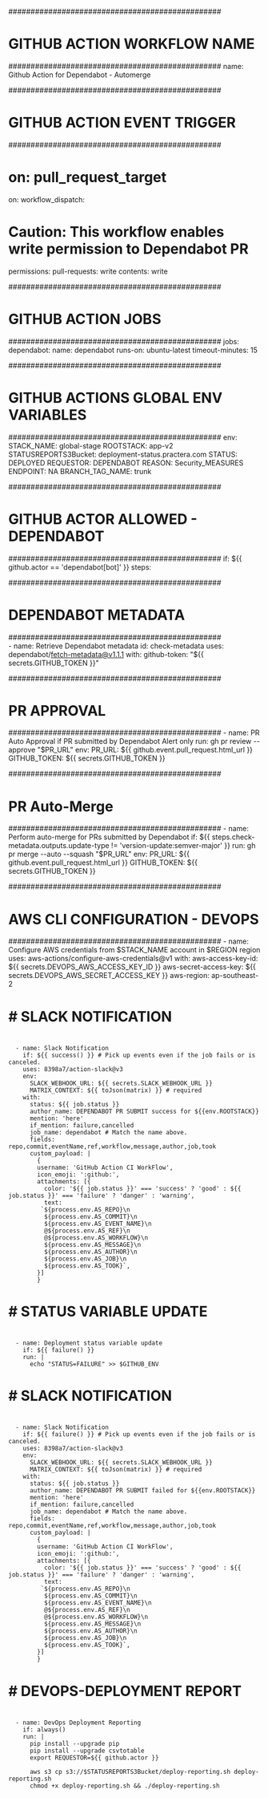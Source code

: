 ################################################
#  GITHUB ACTION WORKFLOW NAME
################################################
name: Github Action for Dependabot - Automerge


################################################
#  GITHUB ACTION EVENT TRIGGER
################################################    
# on: pull_request_target
on: 
  workflow_dispatch:
  
# Caution: This workflow enables write permission to Dependabot PR  
permissions:
  pull-requests: write
  contents: write

################################################
#  GITHUB ACTION JOBS
################################################
jobs:
  dependabot:
    name: dependabot
    runs-on: ubuntu-latest
    timeout-minutes: 15


################################################
#  GITHUB ACTIONS GLOBAL ENV VARIABLES  
################################################
    env:
      STACK_NAME: global-stage
      ROOTSTACK: app-v2
      STATUSREPORTS3Bucket: deployment-status.practera.com
      STATUS: DEPLOYED
      REQUESTOR: DEPENDABOT
      REASON: Security_MEASURES
      ENDPOINT: NA
      BRANCH_TAG_NAME: trunk



################################################
#  GITHUB ACTOR ALLOWED - DEPENDABOT
################################################
    if: ${{ github.actor == 'dependabot[bot]' }}
    steps:


################################################
#  DEPENDABOT METADATA
################################################    
      - name: Retrieve Dependabot metadata
        id: check-metadata
        uses: dependabot/fetch-metadata@v1.1.1
        with:
          github-token: "${{ secrets.GITHUB_TOKEN }}"
      

################################################
#  PR APPROVAL
################################################
      - name: PR Auto Approval if PR submitted by Dependabot Alert only 
        run: gh pr review --approve "$PR_URL"
        env:
          PR_URL: ${{ github.event.pull_request.html_url }}
          GITHUB_TOKEN: ${{ secrets.GITHUB_TOKEN }}


################################################
#  PR Auto-Merge 
################################################
      - name: Perform auto-merge for PRs submitted by Dependabot
        if: ${{ steps.check-metadata.outputs.update-type != 'version-update:semver-major' }}
        run: gh pr merge --auto --squash "$PR_URL"
        env:
          PR_URL: ${{ github.event.pull_request.html_url }}
          GITHUB_TOKEN: ${{ secrets.GITHUB_TOKEN }}


################################################
#  AWS CLI CONFIGURATION - DEVOPS 
################################################ 
      - name: Configure AWS credentials from $STACK_NAME account in $REGION region
        uses: aws-actions/configure-aws-credentials@v1
        with:
          aws-access-key-id: ${{ secrets.DEVOPS_AWS_ACCESS_KEY_ID }}
          aws-secret-access-key: ${{ secrets.DEVOPS_AWS_SECRET_ACCESS_KEY }}
          aws-region: ap-southeast-2


# ##########################################################
# #  SLACK NOTIFICATION
# ##########################################################  
      - name: Slack Notification
        if: ${{ success() }} # Pick up events even if the job fails or is canceled.
        uses: 8398a7/action-slack@v3
        env:
          SLACK_WEBHOOK_URL: ${{ secrets.SLACK_WEBHOOK_URL }}
          MATRIX_CONTEXT: ${{ toJson(matrix) }} # required
        with:
          status: ${{ job.status }}
          author_name: DEPENDABOT PR SUBMIT success for ${{env.ROOTSTACK}}
          mention: 'here'
          if_mention: failure,cancelled
          job_name: dependabot # Match the name above.
          fields: repo,commit,eventName,ref,workflow,message,author,job,took
          custom_payload: |
            {
            username: 'GitHub Action CI WorkFlow',
            icon_emoji: ':github:',
            attachments: [{
              color: '${{ job.status }}' === 'success' ? 'good' : ${{ job.status }}' === 'failure' ? 'danger' : 'warning',
              text:
             `${process.env.AS_REPO}\n
              ${process.env.AS_COMMIT}\n
              ${process.env.AS_EVENT_NAME}\n
              @${process.env.AS_REF}\n
              @${process.env.AS_WORKFLOW}\n
              ${process.env.AS_MESSAGE}\n
              ${process.env.AS_AUTHOR}\n
              ${process.env.AS_JOB}\n
              ${process.env.AS_TOOK}`,
            }]
            }



# ################################################
# #  STATUS VARIABLE UPDATE
# ################################################ 
      - name: Deployment status variable update
        if: ${{ failure() }}
        run: |
          echo "STATUS=FAILURE" >> $GITHUB_ENV



# ##########################################################
# #  SLACK NOTIFICATION
# ##########################################################  
      - name: Slack Notification
        if: ${{ failure() }} # Pick up events even if the job fails or is canceled.
        uses: 8398a7/action-slack@v3
        env:
          SLACK_WEBHOOK_URL: ${{ secrets.SLACK_WEBHOOK_URL }}
          MATRIX_CONTEXT: ${{ toJson(matrix) }} # required
        with:
          status: ${{ job.status }}
          author_name: DEPENDABOT PR SUBMIT failed for ${{env.ROOTSTACK}}
          mention: 'here'
          if_mention: failure,cancelled
          job_name: dependabot # Match the name above.
          fields: repo,commit,eventName,ref,workflow,message,author,job,took
          custom_payload: |
            {
            username: 'GitHub Action CI WorkFlow',
            icon_emoji: ':github:',
            attachments: [{
              color: '${{ job.status }}' === 'success' ? 'good' : ${{ job.status }}' === 'failure' ? 'danger' : 'warning',
              text:
             `${process.env.AS_REPO}\n
              ${process.env.AS_COMMIT}\n
              ${process.env.AS_EVENT_NAME}\n
              @${process.env.AS_REF}\n
              @${process.env.AS_WORKFLOW}\n
              ${process.env.AS_MESSAGE}\n
              ${process.env.AS_AUTHOR}\n
              ${process.env.AS_JOB}\n
              ${process.env.AS_TOOK}`,
            }]
            }

# ################################################
# #  DEVOPS-DEPLOYMENT REPORT
# ################################################ 
      - name: DevOps Deployment Reporting
        if: always()
        run: |
          pip install --upgrade pip
          pip install --upgrade csvtotable
          export REQUESTOR=${{ github.actor }}

          aws s3 cp s3://$STATUSREPORTS3Bucket/deploy-reporting.sh deploy-reporting.sh
          chmod +x deploy-reporting.sh && ./deploy-reporting.sh
